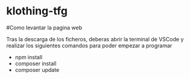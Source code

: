 # klothing-tfg

#Como levantar la pagina web

Tras la descarga de los ficheros, deberas abrir la terminal de VSCode y realizar los siguientes comandos para poder empezar a programar

-   npm install
-   composer install
-   composer update